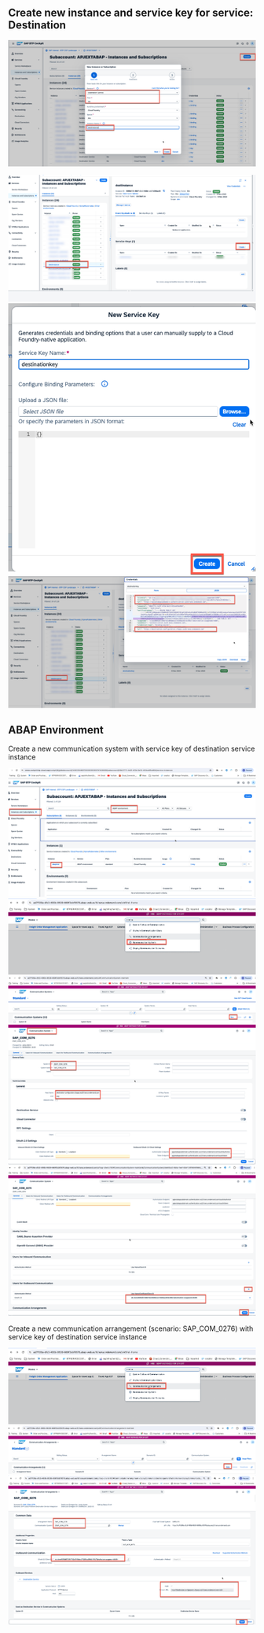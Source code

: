 
## Create new instance and service key for service: Destination

![alt text](image.png)

![alt text](image-1.png)
![alt text](image-2.png)
![alt text](image-3.png)


## ABAP Environment

Create a new communication system  with service key of destination service instance

![alt text](image-8.png)
![alt text](image-7.png)
![alt text](image-6.png)
![alt text](image-4.png)
![alt text](image-5.png)

Create a new communication arrangement (scenario: SAP_COM_0276) with service key of destination service instance

![alt text](image-9.png)
![alt text](image-10.png)
![alt text](image-11.png)

